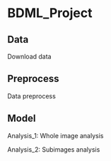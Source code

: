 # BDML_Project


## Data
Download data

## Preprocess
Data preprocess


## Model
Analysis_1: Whole image analysis

Analysis_2: Subimages analysis